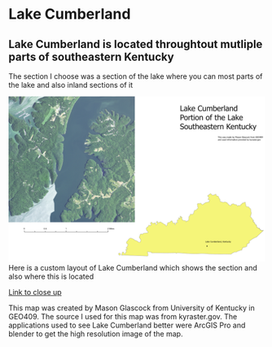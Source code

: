 # Lake Cumberland
## Lake Cumberland is located throughtout mutliple parts of southeastern Kentucky

The section I choose was a section of the lake where you can most parts of the lake and also inland sections of it

![Custom Map Created in Blender](lake.jpg)     
Here is a custom layout of Lake Cumberland which shows the section and also where this is located

[Link to close up](closeup.pdf)     

This map was created by Mason Glascock from University of Kentucky in GEO409. The source I used for this map was from kyraster.gov. The applications used to see Lake Cumberland better were ArcGIS Pro and blender to get the high resolution image of the map.